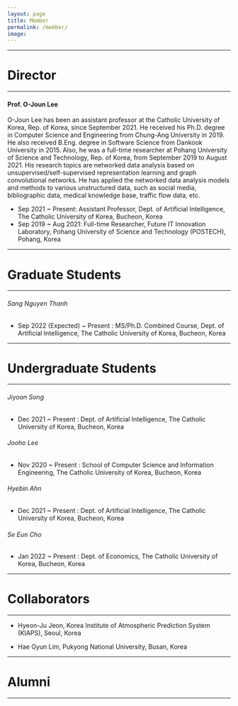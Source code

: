 ```yaml
---
layout: page
title: Member
permalink: /member/
image: 
---
```



***
# Director

***

#### Prof. O-Joun Lee

O-Joun Lee has been an assistant professor at the Catholic University of Korea, Rep. of Korea, since September 2021. He received his Ph.D. degree in Computer Science and Engineering from Chung-Ang University in 2019. He also received B.Eng. degree in Software Science from Dankook University in 2015. Also, he was a full-time researcher at Pohang University of Science and Technology, Rep. of Korea, from September 2019 to August 2021. His research topics are networked data analysis based on unsupervised/self-supervised representation learning and graph convolutional networks. He has applied the networked data analysis models and methods to various unstructured data, such as social media, bibliographic data, medical knowledge base, traffic flow data, etc.

* Sep 2021 ~ Present: Assistant Professor, Dept. of Artificial Intelligence, The Catholic University of Korea, Bucheon, Korea
* Sep 2019 ~ Aug 2021: Full-time Researcher, Future IT Innovation Laboratory, Pohang University of Science and Technology (POSTECH), Pohang, Korea

***
# Graduate Students

***

###### Sang Nguyen Thanh
* Sep 2022 (Expected) ~ Present : MS/Ph.D. Combined Course, Dept. of Artificial Intelligence, The Catholic University of Korea, Bucheon, Korea

***
# Undergraduate Students

***

###### Jiyoon Song
* Dec 2021 ~ Present : Dept. of Artificial Intelligence, The Catholic University of Korea, Bucheon, Korea

###### Jooho Lee
* Nov 2020 ~ Present : School of Computer Science and Information Engineering, The Catholic University of Korea, Bucheon, Korea

###### Hyebin Ahn
* Dec 2021 ~ Present : Dept. of Artificial Intelligence, The Catholic University of Korea, Bucheon, Korea

###### Se Eun Cho
* Jan 2022 ~ Present : Dept. of Economics, The Catholic University of Korea, Bucheon, Korea

***
# Collaborators

***

* Hyeon-Ju Jeon, Korea Institute of Atmospheric Prediction System (KIAPS), Seoul, Korea 

* Hae Gyun Lim, Pukyong National University, Busan, Korea 

***
# Alumni

***

